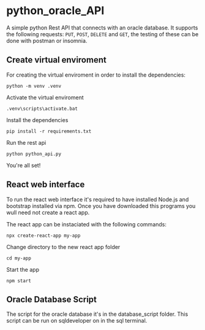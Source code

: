 # python_oracle_API

A simple python Rest API that connects with an oracle database. It supports
the following requests: `PUT`, `POST`, `DELETE` and `GET`, the testing of these
can be done with postman or insomnia. 

## Create virtual enviroment

For creating the virtual enviroment in order to install the dependencies:

`python -m venv .venv`

Activate the virtual enviroment

`.venv\scripts\activate.bat`

Install the dependencies

`pip install -r requirements.txt`

Run the rest api

`python python_api.py`

You're all set!



## React web interface

To run the react web interface it's required to have installed Node.js and bootstrap 
installed via npm. Once you have downloaded this programs you wull need not create a 
react app.

The react app can be instaciated with the following commands:

`npx create-react-app my-app`

Change directory to the new react app folder

`cd my-app`

Start the app

`npm start`


## Oracle Database Script

The script for the oracle database it's in the database_script folder. This script
can be run on sqldeveloper on in the sql terminal.










